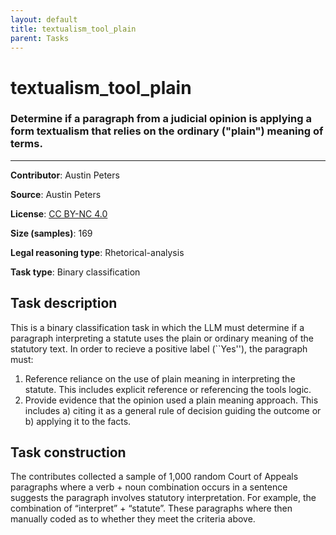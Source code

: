 ```yaml
---
layout: default
title: textualism_tool_plain
parent: Tasks
---
```

# textualism_tool_plain

### Determine if a paragraph from a judicial opinion is applying a form textualism that relies on the ordinary ("plain") meaning of terms.
---

**Contributor**: Austin Peters

**Source**: Austin Peters

**License**: [CC BY-NC 4.0](https://creativecommons.org/licenses/by-nc/4.0/)

**Size (samples)**: 169

**Legal reasoning type**: Rhetorical-analysis

**Task type**: Binary classification

## Task description

This is a binary classification task in which the LLM must determine if a paragraph interpreting a statute uses the plain or ordinary meaning of the statutory text. In order to recieve a positive label (``Yes''), the paragraph must: 

1. Reference reliance on the use of plain meaning in interpreting the statute. This includes explicit reference or referencing the tools logic. 
2. Provide evidence that the opinion used a plain meaning approach. This includes a) citing it as a general rule of decision guiding the outcome or b) applying it to the facts.

## Task construction

The contributes collected a sample of 1,000 random Court of Appeals paragraphs where a verb + noun combination occurs in a sentence suggests the paragraph involves statutory interpretation. For example, the combination of “interpret” + “statute”. These paragraphs where then manually coded as to whether they meet the criteria above. 

